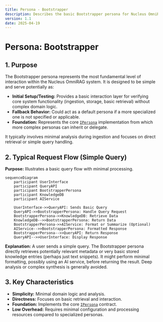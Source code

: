```yaml
---
title: Persona - Bootstrapper
description: Describes the basic Bootstrapper persona for Nucleus OmniRAG, serving as a foundation or fallback.
version: 1.1
date: 2025-04-19
---
```


# Persona: Bootstrapper

## 1. Purpose

The Bootstrapper persona represents the most fundamental level of interaction within the Nucleus OmniRAG system. It is designed to be simple and serve potentially as:

*   **Initial Setup/Testing:** Provides a basic interaction layer for verifying core system functionality (ingestion, storage, basic retrieval) without complex domain logic.
*   **Fallback Behavior:** Could act as a default persona if a more specialized one is not specified or applicable.
*   **Foundation:** Represents the core [`IPersona`](../../../Nucleus.Abstractions/IPersona.cs) implementation from which more complex personas can inherit or delegate.

It typically involves minimal analysis during ingestion and focuses on direct retrieval or simple query handling.

## 2. Typical Request Flow (Simple Query)

**Purpose:** Illustrates a basic query flow with minimal processing.

```mermaid
sequenceDiagram
    participant UserInterface
    participant QueryAPI
    participant BootstrapperPersona
    participant KnowledgeDB
    participant AIService

    UserInterface->>QueryAPI: Sends Basic Query
    QueryAPI->>BootstrapperPersona: Handle Query Request
    BootstrapperPersona->>KnowledgeDB: Retrieve Data
    KnowledgeDB-->>BootstrapperPersona: Return Data
    BootstrapperPersona->>AIService: Format or Summarize (Optional)
    AIService-->>BootstrapperPersona: Formatted Response
    BootstrapperPersona-->>QueryAPI: Return Response
    QueryAPI-->>UserInterface: Display Response
```

**Explanation:** A user sends a simple query. The Bootstrapper persona directly retrieves potentially relevant metadata or very basic stored knowledge entries (perhaps just text snippets). It might perform minimal formatting, possibly using an AI service, before returning the result. Deep analysis or complex synthesis is generally avoided.

## 3. Key Characteristics

*   **Simplicity:** Minimal domain logic and analysis.
*   **Directness:** Focuses on basic retrieval and interaction.
*   **Foundation:** Implements the core [`IPersona`](../../../Nucleus.Abstractions/IPersona.cs) contract.
*   **Low Overhead:** Requires minimal configuration and processing resources compared to specialized personas.
